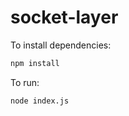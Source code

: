 # socket-layer

To install dependencies:

```bash
npm install
```

To run:

```bash
node index.js
```